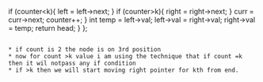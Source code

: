 if (counter<k){
left = left->next;
}
if (counter>k){
right = right->next;
}
curr = curr->next;
counter++;
}
int temp = left->val;
left->val = right->val;
right->val = temp;
return head;
}
};
```
​
* if count is 2 the node is on 3rd position
* now for count >k value i am using the technique that if count =k then it wil notpass any if condition
* if >k then we will start moving right pointer for kth from end.
​
​
​